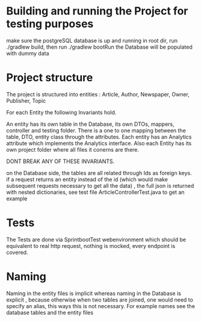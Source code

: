 
# Building and running the Project for testing purposes
make sure the postgreSQL database is up and running
in root dir, run ./gradlew build, then run ./gradlew bootRun
the Database will be populated with dummy data

# Project structure
The project is structured into entities : Article, Author, Newspaper, Owner, Publisher, Topic

For each Entity the following Invariants hold.

An entity has its own table in the Database, its own DTOs, mappers, controller and testing folder. There is a one to one mapping between the table, DTO, entity class through the attributes. Each entity has an Analytics attribute which implements the Analytics interface. Also each Entity has its own project folder where all files it conerns are there. 

DONT BREAK ANY OF THESE INVARIANTS.

on the Database side, the tables are all related through Ids as foreign keys. if a request returns an entity instead of the id (which would make subsequent requests necessary to get all the data) , the full json is returned with nested dictionaries, see test file ArticleControllerTest.java to get an example 

# Tests
The Tests are done via SprintbootTest webenvironment which should be equivalent to real http request, nothing is mocked, every endpoint is covered.

# Naming
Naming in the entity files is implicit whereas naming in the Database is explicit , because otherwise when two tables are joined, one would need to specify an alias, this ways this is not necessary. For example names see the database tables and the entity files